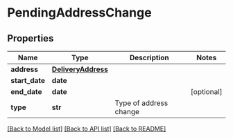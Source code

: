 # PendingAddressChange

## Properties
Name | Type | Description | Notes
------------ | ------------- | ------------- | -------------
**address** | [**DeliveryAddress**](DeliveryAddress.md) |  | 
**start_date** | **date** |  | 
**end_date** | **date** |  | [optional] 
**type** | **str** | Type of address change | 

[[Back to Model list]](../README.md#documentation-for-models) [[Back to API list]](../README.md#documentation-for-api-endpoints) [[Back to README]](../README.md)


